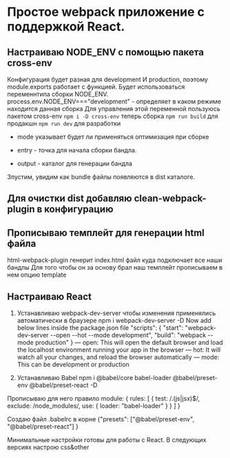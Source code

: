 # Простое webpack приложение с поддержкой React.
## Настраиваю NODE_ENV с помощью пакета cross-env
Конфигурация будет разная для development И production, поэтому module.exports работает с функцией.
Будет использоваться переменнтипа сборки NODE_ENV.
process.env.NODE_ENV==="development" - определяет в каком режиме находится данная сборка
Для управления этой переменной пользуюсь пакетом cross-env
`npm i -D cross-env`
теперь сборка 
`npm run build` для продакшн
`npm run dev` для разработки

 - mode указывает будет ли применяться оптимизация при сборке

 - entry - точка для начала сборки бандла.

  - output - каталог для генерации бандла

  Зпустим, увидим как bundle файлы появляются в dist каталоге.
## Для очистки dist добавляю clean-webpack-plugin в конфигурацию
## Прописываю темплейт для генерации html файла
  html-webpack-plugin генерит index.html файл куда подключает все наши бандлы
  Для того чтобы он за основу брал наш темплейт прописываем в нем опцию template
  
  
## Настраиваю React
  1. Устанавливаю webpack-dev-server чтобы изменения применялись автоматически в браузере
  npm i webpack-dev-server -D
  Now add below lines inside the package.json file
  "scripts": {
    "start": "webpack-dev-server --open --hot --mode development",
    "build": "webpack --mode production"
 }
 — open: This will open the default browser and load the localhost environment running your app in the browser
 — hot: It will watch all your changes, and reload the browser automatically
 — mode: This can be development or production
 
 2. Устанавливаю Babel
 npm i @babel/core babel-loader @babel/preset-env @babel/preset-react -D
 
 Прописываю для него правило
 module: {
     rules: [
       {
         test: /\.(js|jsx)$/,
         exclude: /node_modules/,
         use: {
           loader: "babel-loader"
         }
       } 
     ]
   }
   
   Создаю файл .babelrc в корне
   {"presets": ["@babel/preset-env", "@babel/preset-react"] }

Минимальные настройки готовы для работы с React. В следующих версиях настрою css&other
